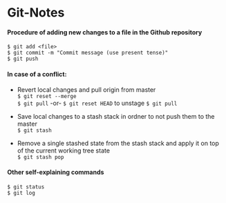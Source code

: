 # Git-Notes

#### Procedure of adding new changes to a file in the Github repository
`$ git add <file>`  
`$ git commit -m "Commit message (use present tense)"`  
`$ git push`


#### In case of a conflict:
* Revert local changes and pull origin from master  
`$ git reset --merge`  
`$ git pull`
-or-
`$ git reset HEAD` to unstage
`$ git pull`

* Save local changes to a stash stack in ordner to not push them to the master  
`$ git stash`

* Remove a single stashed state from the stash stack and apply it on top of the current working tree state  
`$ git stash pop`


#### Other self-explaining commands
`$ git status`  
`$ git log`



